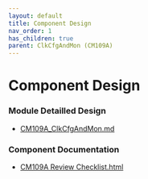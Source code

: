 ```yaml
---
layout: default
title: Component Design
nav_order: 1
has_children: true
parent: ClkCfgAndMon (CM109A)
---
```

# Component Design
### Module Detailled Design

- [CM109A_ClkCfgAndMon.md](Design/CM109A_ClkCfgAndMon.md)

### Component Documentation

- [CM109A Review Checklist.html](Doc/CM109A%20Review%20Checklist.html)

